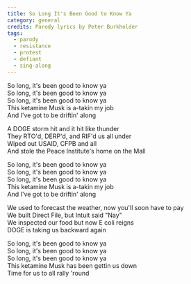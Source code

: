 ```yaml
---
title: So Long It's Been Good to Know Ya
category: general
credits: Parody lyrics by Peter Burkholder
tags:
  - parody
  - resistance
  - protest
  - defiant
  - sing-along
---
```

So long, it's been good to know ya\
So long, it's been good to know ya\
So long, it's been good to know ya\
This ketamine Musk is a-takin my job\
And I've got to be driftin' along

A DOGE storm hit and it hit like thunder\
They RTO'd, DERP'd, and RIF'd us all under\
Wiped out USAID, CFPB and all\
And stole the Peace Institute's home on the Mall

So long, it's been good to know ya\
So long, it's been good to know ya\
So long, it's been good to know ya\
This ketamine Musk is a-takin my job\
And I've got to be driftin' along

We used to forecast the weather, now you'll soon have to pay\
We built Direct File, but Intuit said "Nay"\
We inspected our food but now E coli reigns\
DOGE is taking us backward again  

So long, it's been good to know ya\
So long, it's been good to know ya\
So long, it's been good to know ya\
This ketamine Musk has been gettin us down\
Time for us to all rally 'round
